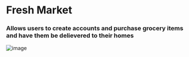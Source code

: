 # Fresh Market
### Allows users to create accounts and purchase grocery items and have them be delievered to their homes
![image](https://user-images.githubusercontent.com/61169471/233767394-c3745f19-39cb-4670-9c2a-f878c7252d64.png)
